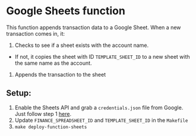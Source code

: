 # Google Sheets function
This function appends transaction data to a Google Sheet. When a new transaction comes in, it:
1. Checks to see if a sheet exists with the account name.
  * If not, it copies the sheet with ID `TEMPLATE_SHEET_ID` to a new sheet with the same name as the account.
1. Appends the transaction to the sheet

## Setup:
1. Enable the Sheets API and grab a `credentials.json` file from Google. Just follow step 1 [here](https://developers.google.com/sheets/api/quickstart/python).
1. Update `FINANCE_SPREADSHEET_ID` and `TEMPLATE_SHEET_ID` in the `Makefile`
1. `make deploy-function-sheets`
